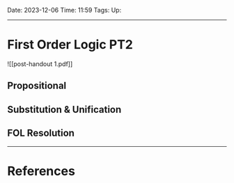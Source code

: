 Date: 2023-12-06
Time: 11:59
Tags:
Up: 

---
# First Order Logic PT2

![[post-handout 1.pdf]]

## Propositional

## Substitution & Unification

## FOL Resolution


---
# References

